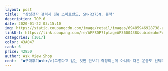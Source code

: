 ```yaml
---
layout: post 
title:  "삼성전자 갤럭시 핏e 스마트밴드, SM-R375N, 블랙" 
description: TOP.6 
date: 2020-01-22 03:15:10 
img: https://static.coupangcdn.com/image/retail/images/69485946928738-a92901ea-d954-4857-a251-56f849952269.jpg 
linkUrl: https://link.coupang.com/re/AFFSDP?lptag=AF3600438&subid=ahnPublicAsk&pageKey=237229825&itemId=751845881&vendorItemId=4899170305&traceid=V0-113-f360f7490d18a355 
categories: [1017] 
color: 43A047 
rank: 6 
price: 42850 
author: Ask View Shop 
cont:  "●구매후기●<br/>(그렇다고 걷는 것만 만보기 측정되는게 아니라 다른 운동도 선택해서 측정할수있어요 _겔럭시헬스연동시)<br/>+따로 저장공간이 없어서 수백 kb짜리 램에다 데이터를 우겨 넣었다가 핸드폰으로 데이터를 전송하는 건지<br/>1.<br/> 수면시간을 측정해준다.<br/><br/>2.<br/>하루의 활동량(만보기)을 체크할수있어 활동량이 목표치보다(목표치는앱에서 내가지정) 적을시 알람을보내주고 하루가끝나면 목표량 성공여부와 활동량을알수있어 내경우엔 이걸보고 반성?ㅎ같은걸한다.<br/><br/>3.<br/>요즘 자꾸 깜빡깜빡하는게 잦아지는데 (특히날짜) 아무래도 손목에 계속 차고있으니 조금 안심이된다.<br/><br/>가속도 센서를 이용한 짭 터치 (안내서에선 두드리라고(tapping) 말하는데, 체감상으로는 피아노 건반 포르테로 두들기는 거랑 비슷한 수준으로 쳐야 반응한다.<br/> 스와이핑 지원X)<br/>간단한 물놀이나 수영해도 방수된다고 쓰여있지만 조심해서 나쁠건 없으니까요!!<br/>게다가 터치가 힘들다... <br/><br/>구매전에 다른분들의 상품평을보고 살짝 망설여 졌었지만 어차피 저는 만보기,날짜,시간 이정도만 되어도 괜찮아서 구입하게됐네요.<br/><br/>구매한이유는 요즘 너무 나태해져서 활동량이줄고있는 저에게 일종의 족쇄?ㅋㅋ<br/>구매한지 3일 되었어요<br/>구입하기가 꺼려졌던게,<br/>굳이 화면이 크지않아도 괜찮으니 저렴하게 구입하고 싶었어요.<br/><br/>그냥 다른거 필요없이 저는 전화가 누구에게 왔는지나 알람, 문자메세지(카톡등), 만보기 정도만 되는거 사고싶었어요.<br/><br/>그래도 일단 미밴드랑 비교해 보자면,<br/>그럼 참고하셔서 합리적인 쇼핑하세요~~~♡<br/>그리고 혹시 고장시에도 삼성은 워낙 서비스센터가 많으니까 편리할듯 하기도하고.<br/>.<br/><br/>근데 가격은 비슷하다.<br/><br/>내탓일것같고 그래서 엄청 조심히 썻는데 지금은 그냥 막 써요 and gt;_ and lt;/<br/>다만 실사용평이 훨씬좋은 미밴드4보다 가격이 비싼게 흠이라면 흠인듯 싶네요~ㅎㅎㅎ<br/>단점 : 배젤이 심각하게 넓다.<br/> (빨간 원 안쪽만 화면이다)<br/>단점이있다면 베터리가 너무 빨리 사라지는 기분!!<br/>대신 샤워할때는 빼고하게되더라구요.<br/><br/>두개다 사이즈는 비슷했지만 다른 상품평들 찾아보니까<br/>디자인도예쁘고 편리해서 저는 비교적 만족스럽구요,<br/>따로 사용설명서를 보지않아도 될만큼 앱에 들어가니 다~보고 설정하고 할수있더라구요.<br/><br/>딱 제가 찾던 상품이에에요!<br/>또 다른 상품들은 30~70만원대로 폭이 넓고 비싸니까 아무리 이뻐도 부담스럽고<br/>미밴드: AMOLED 컬러, 배젤 매우 좁음,<br/>방수된다고해도 계속 물에 닿았다가 닦고 하다보면 혈압이 잘 안재질것 같은 기분... <br/> 그냥 느낌//<br/>배터리 아끼고 아껴서 7일, 알림 내용 표시 안 됨,<br/>배터리 펑펑 써도 10일 넘게 감, 알림 내용 표시됨,<br/>배터리는 설정을 잘만 해 준다면 일주일 정도는 간다.<br/><br/>밴드 오자마자  삼성 웨어러블앱 연결해보니 너무편리했어요.<br/><br/>밴드를차고 있으면 활동량과 칼로리소비량을 대략알수있으니 수시로보고 각성해야겠다는 생각으로 구입하였어요.<br/>^^<br/>사용하기가 어렵다? 이런부분이 컷거든요ㅎㅎㅎ<br/>삼성헬스를 쓰고 있지 않다면 미밴드 사러 가는 것이 아무리 봐도 이득이지만, 그래도 밴드에 있어야 할 최소한의 기능은 다 있고 작은 화면도 크게 방해가 되는 건 아니니 삼성헬스와 연동을 꿈꾸고 있다면 핏e도 나쁘지 않다.<br/><br/>상품평에 화면터치가 잘안된다는분들이 계시던데<br/>선택한 이유는 우선 저렴했고, 딱 원하는 시스템이 있고, 작고 간편해보였어요.<br/><br/>솔직히 미밴드4랑 비교하면 깔 게 매우 많지만, 마진 1% 남긴다는 생각으로 찍어대는 그 회사 거랑 비교하면 뭔 제품을 가져와도 안 좋아 보일 것이다.<br/><br/>아직까지는 이정도이구요~<br/>아직은 간단히 만보기나 시계처럼 사용하고있지만 조금더 공부해서 최대한 잘 활용해 봐야겠어요.<br/><br/>암튼 무지쉽고 간단하네요.<br/><br/>오늘이 사용한지 3일차인데 베터리가 아직도60프로나 남아있네요, 배송받은날 10분쯤 충전했던거 같은데... <br/><br/>왜인지 50% 밑으로 내려가니까 갑자기 꺼질까봐 불안하고 완충되있는게 기분도 좋아서요 ㅋㅋ(이건 개인차 !!)<br/>운동도 그냥 걷기정도만 하고 살림하는 사람이라 괜찮았거든요^^<br/>음... <br/> 저는 갤러시노트8을 쓰고있는데<br/>이건 설명서에 보시면 화면윗부분을 손가락으로 톡톡 치라고 되어있구요 그리구 앱에들어가면 화면켜짐시간설정 같은게있는데 저같은경우엔  거기서 화면켜짐시간을 제일길게 설정해두었어요.<br/><br/>이런게 장점이였다고 생각들었죠/ 가장 원하던 상품과 흡사했으니까요 ㅋㅋㅋ<br/>이상입니다! 이글이 많은분들에게 도움이 되었으면 좋겠네요^^<br/>이제품 쓰면서 제일맘에 들었던건<br/>장점 : 삼성 헬스와 연동이 된다.<br/><br/>저는 이틀 사용하고 자기전에 빼서 100충전시키고 다시 끼고 자는 방법으로 사용하고있구요.<br/><br/>정전식 터치<br/>제가 나이가들면서 이런 신문물들??<br/>제가 쓰기엔 e가 나았아요.<br/><br/>제법 오래가요.<br/> ^<br/> -^<br/>지금 한 5~6일 정도 써봤는데 하루에 15~8% 정도 쓰는것 같더라구요.<br/>  많이 쓰면 20정도.<br/><br/>첫날 사용할때는 설거지할때 물닿아서 감전될까봐 방수되는거 알고있어도 물에 넣었다가 고장나면<br/>켜짐시간을길게해두니 화면보는데 그닥불편함을 못느낍니다.<br/> ^^<br/>핏e: PMOLED 흑백, 배젤 미친듯이 넓음,<br/>핏이랑 핏 e 두개가지고 고민을 많이하고 e로 주문했어요.<br/><br/>핸드폰으로 만보기 사용하고있는데, 폰을 가지고 있는 상태에서만 올라가니까 조금 불편하다고 느끼고있었거든요.<br/><br/>휴대폰과 떨어져 있다가 돌아와서 연동해 보면 걸음 수 데이터만 남아있고 심박수 데이터는 구멍 숭숭 뚫려서 1시간 간격으로 데이터가 남아 있기도 한다.<br/><br/>휴대폰과 붙어다니자.<br/><br/>(그렇다고 걷는 것만 만보기 측정되는게 아니라 다른 운동도 선택해서 측정할수있어요 _겔럭시헬스연동시)<br/>+따로 저장공간이 없어서 수백 kb짜리 램에다 데이터를 우겨 넣었다가 핸드폰으로 데이터를 전송하는 건지<br/>1.<br/> 수면시간을 측정해준다.<br/><br/>2.<br/>하루의 활동량(만보기)을 체크할수있어 활동량이 목표치보다(목표치는앱에서 내가지정) 적을시 알람을보내주고 하루가끝나면 목표량 성공여부와 활동량을알수있어 내경우엔 이걸보고 반성?ㅎ같은걸한다.<br/><br/>3.<br/>요즘 자꾸 깜빡깜빡하는게 잦아지는데 (특히날짜) 아무래도 손목에 계속 차고있으니 조금 안심이된다.<br/><br/>가속도 센서를 이용한 짭 터치 (안내서에선 두드리라고(tapping) 말하는데, 체감상으로는 피아노 건반 포르테로 두들기는 거랑 비슷한 수준으로 쳐야 반응한다.<br/> 스와이핑 지원X)<br/>간단한 물놀이나 수영해도 방수된다고 쓰여있지만 조심해서 나쁠건 없으니까요!!<br/>게다가 터치가 힘들다... <br/><br/>구매전에 다른분들의 상품평을보고 살짝 망설여 졌었지만 어차피 저는 만보기,날짜,시간 이정도만 되어도 괜찮아서 구입하게됐네요.<br/><br/>구매한이유는 요즘 너무 나태해져서 활동량이줄고있는 저에게 일종의 족쇄?ㅋㅋ<br/>구매한지 3일 되었어요<br/>구입하기가 꺼려졌던게,<br/>굳이 화면이 크지않아도 괜찮으니 저렴하게 구입하고 싶었어요.<br/><br/>그냥 다른거 필요없이 저는 전화가 누구에게 왔는지나 알람, 문자메세지(카톡등), 만보기 정도만 되는거 사고싶었어요.<br/><br/>그래도 일단 미밴드랑 비교해 보자면,<br/>그럼 참고하셔서 합리적인 쇼핑하세요~~~♡<br/>그리고 혹시 고장시에도 삼성은 워낙 서비스센터가 많으니까 편리할듯 하기도하고.<br/>.<br/><br/>근데 가격은 비슷하다.<br/><br/>내탓일것같고 그래서 엄청 조심히 썻는데 지금은 그냥 막 써요 and gt;_ and lt;/<br/>다만 실사용평이 훨씬좋은 미밴드4보다 가격이 비싼게 흠이라면 흠인듯 싶네요~ㅎㅎㅎ<br/>단점 : 배젤이 심각하게 넓다.<br/> (빨간 원 안쪽만 화면이다)<br/>단점이있다면 베터리가 너무 빨리 사라지는 기분!!<br/>대신 샤워할때는 빼고하게되더라구요.<br/><br/>두개다 사이즈는 비슷했지만 다른 상품평들 찾아보니까<br/>디자인도예쁘고 편리해서 저는 비교적 만족스럽구요,<br/>따로 사용설명서를 보지않아도 될만큼 앱에 들어가니 다~보고 설정하고 할수있더라구요.<br/><br/>딱 제가 찾던 상품이에에요!<br/>또 다른 상품들은 30~70만원대로 폭이 넓고 비싸니까 아무리 이뻐도 부담스럽고<br/>미밴드: AMOLED 컬러, 배젤 매우 좁음,<br/>방수된다고해도 계속 물에 닿았다가 닦고 하다보면 혈압이 잘 안재질것 같은 기분... <br/> 그냥 느낌//<br/>배터리 아끼고 아껴서 7일, 알림 내용 표시 안 됨,<br/>배터리 펑펑 써도 10일 넘게 감, 알림 내용 표시됨,<br/>배터리는 설정을 잘만 해 준다면 일주일 정도는 간다.<br/><br/>밴드 오자마자  삼성 웨어러블앱 연결해보니 너무편리했어요.<br/><br/>밴드를차고 있으면 활동량과 칼로리소비량을 대략알수있으니 수시로보고 각성해야겠다는 생각으로 구입하였어요.<br/>^^<br/>사용하기가 어렵다? 이런부분이 컷거든요ㅎㅎㅎ<br/>삼성헬스를 쓰고 있지 않다면 미밴드 사러 가는 것이 아무리 봐도 이득이지만, 그래도 밴드에 있어야 할 최소한의 기능은 다 있고 작은 화면도 크게 방해가 되는 건 아니니 삼성헬스와 연동을 꿈꾸고 있다면 핏e도 나쁘지 않다.<br/><br/>상품평에 화면터치가 잘안된다는분들이 계시던데<br/>선택한 이유는 우선 저렴했고, 딱 원하는 시스템이 있고, 작고 간편해보였어요.<br/><br/>솔직히 미밴드4랑 비교하면 깔 게 매우 많지만, 마진 1% 남긴다는 생각으로 찍어대는 그 회사 거랑 비교하면 뭔 제품을 가져와도 안 좋아 보일 것이다.<br/><br/>아직까지는 이정도이구요~<br/>아직은 간단히 만보기나 시계처럼 사용하고있지만 조금더 공부해서 최대한 잘 활용해 봐야겠어요.<br/><br/>암튼 무지쉽고 간단하네요.<br/><br/>오늘이 사용한지 3일차인데 베터리가 아직도60프로나 남아있네요, 배송받은날 10분쯤 충전했던거 같은데... <br/><br/>왜인지 50% 밑으로 내려가니까 갑자기 꺼질까봐 불안하고 완충되있는게 기분도 좋아서요 ㅋㅋ(이건 개인차 !!)<br/>운동도 그냥 걷기정도만 하고 살림하는 사람이라 괜찮았거든요^^<br/>음... <br/> 저는 갤러시노트8을 쓰고있는데<br/>이건 설명서에 보시면 화면윗부분을 손가락으로 톡톡 치라고 되어있구요 그리구 앱에들어가면 화면켜짐시간설정 같은게있는데 저같은경우엔  거기서 화면켜짐시간을 제일길게 설정해두었어요.<br/><br/>이런게 장점이였다고 생각들었죠/ 가장 원하던 상품과 흡사했으니까요 ㅋㅋㅋ<br/>이상입니다! 이글이 많은분들에게 도움이 되었으면 좋겠네요^^<br/>이제품 쓰면서 제일맘에 들었던건<br/>장점 : 삼성 헬스와 연동이 된다.<br/><br/>저는 이틀 사용하고 자기전에 빼서 100충전시키고 다시 끼고 자는 방법으로 사용하고있구요.<br/><br/>정전식 터치<br/>제가 나이가들면서 이런 신문물들??<br/>제가 쓰기엔 e가 나았아요.<br/><br/>제법 오래가요.<br/> ^<br/> -^<br/>지금 한 5~6일 정도 써봤는데 하루에 15~8% 정도 쓰는것 같더라구요.<br/>  많이 쓰면 20정도.<br/><br/>첫날 사용할때는 설거지할때 물닿아서 감전될까봐 방수되는거 알고있어도 물에 넣었다가 고장나면<br/>켜짐시간을길게해두니 화면보는데 그닥불편함을 못느낍니다.<br/> ^^<br/>핏e: PMOLED 흑백, 배젤 미친듯이 넓음,<br/>핏이랑 핏 e 두개가지고 고민을 많이하고 e로 주문했어요.<br/><br/>핸드폰으로 만보기 사용하고있는데, 폰을 가지고 있는 상태에서만 올라가니까 조금 불편하다고 느끼고있었거든요.<br/><br/>휴대폰과 떨어져 있다가 돌아와서 연동해 보면 걸음 수 데이터만 남아있고 심박수 데이터는 구멍 숭숭 뚫려서 1시간 간격으로 데이터가 남아 있기도 한다.<br/><br/>휴대폰과 붙어다니자.<br/><br/>(그렇다고 걷는 것만 만보기 측정되는게 아니라 다른 운동도 선택해서 측정할수있어요 _겔럭시헬스연동시)<br/>+따로 저장공간이 없어서 수백 kb짜리 램에다 데이터를 우겨 넣었다가 핸드폰으로 데이터를 전송하는 건지<br/>1.<br/> 수면시간을 측정해준다.<br/><br/>2.<br/>하루의 활동량(만보기)을 체크할수있어 활동량이 목표치보다(목표치는앱에서 내가지정) 적을시 알람을보내주고 하루가끝나면 목표량 성공여부와 활동량을알수있어 내경우엔 이걸보고 반성?ㅎ같은걸한다.<br/><br/>3.<br/>요즘 자꾸 깜빡깜빡하는게 잦아지는데 (특히날짜) 아무래도 손목에 계속 차고있으니 조금 안심이된다.<br/><br/>가속도 센서를 이용한 짭 터치 (안내서에선 두드리라고(tapping) 말하는데, 체감상으로는 피아노 건반 포르테로 두들기는 거랑 비슷한 수준으로 쳐야 반응한다.<br/> 스와이핑 지원X)<br/>간단한 물놀이나 수영해도 방수된다고 쓰여있지만 조심해서 나쁠건 없으니까요!!<br/>게다가 터치가 힘들다... <br/><br/>구매전에 다른분들의 상품평을보고 살짝 망설여 졌었지만 어차피 저는 만보기,날짜,시간 이정도만 되어도 괜찮아서 구입하게됐네요.<br/><br/>구매한이유는 요즘 너무 나태해져서 활동량이줄고있는 저에게 일종의 족쇄?ㅋㅋ<br/>구매한지 3일 되었어요<br/>구입하기가 꺼려졌던게,<br/>굳이 화면이 크지않아도 괜찮으니 저렴하게 구입하고 싶었어요.<br/><br/>그냥 다른거 필요없이 저는 전화가 누구에게 왔는지나 알람, 문자메세지(카톡등), 만보기 정도만 되는거 사고싶었어요.<br/><br/>그래도 일단 미밴드랑 비교해 보자면,<br/>그럼 참고하셔서 합리적인 쇼핑하세요~~~♡<br/>그리고 혹시 고장시에도 삼성은 워낙 서비스센터가 많으니까 편리할듯 하기도하고.<br/>.<br/><br/>근데 가격은 비슷하다.<br/><br/>내탓일것같고 그래서 엄청 조심히 썻는데 지금은 그냥 막 써요 and gt;_ and lt;/<br/>다만 실사용평이 훨씬좋은 미밴드4보다 가격이 비싼게 흠이라면 흠인듯 싶네요~ㅎㅎㅎ<br/>단점 : 배젤이 심각하게 넓다.<br/> (빨간 원 안쪽만 화면이다)<br/>단점이있다면 베터리가 너무 빨리 사라지는 기분!!<br/>대신 샤워할때는 빼고하게되더라구요.<br/><br/>두개다 사이즈는 비슷했지만 다른 상품평들 찾아보니까<br/>디자인도예쁘고 편리해서 저는 비교적 만족스럽구요,<br/>따로 사용설명서를 보지않아도 될만큼 앱에 들어가니 다~보고 설정하고 할수있더라구요.<br/><br/>딱 제가 찾던 상품이에에요!<br/>또 다른 상품들은 30~70만원대로 폭이 넓고 비싸니까 아무리 이뻐도 부담스럽고<br/>미밴드: AMOLED 컬러, 배젤 매우 좁음,<br/>방수된다고해도 계속 물에 닿았다가 닦고 하다보면 혈압이 잘 안재질것 같은 기분... <br/> 그냥 느낌//<br/>배터리 아끼고 아껴서 7일, 알림 내용 표시 안 됨,<br/>배터리 펑펑 써도 10일 넘게 감, 알림 내용 표시됨,<br/>배터리는 설정을 잘만 해 준다면 일주일 정도는 간다.<br/><br/>밴드 오자마자  삼성 웨어러블앱 연결해보니 너무편리했어요.<br/><br/>밴드를차고 있으면 활동량과 칼로리소비량을 대략알수있으니 수시로보고 각성해야겠다는 생각으로 구입하였어요.<br/>^^<br/>사용하기가 어렵다? 이런부분이 컷거든요ㅎㅎㅎ<br/>삼성헬스를 쓰고 있지 않다면 미밴드 사러 가는 것이 아무리 봐도 이득이지만, 그래도 밴드에 있어야 할 최소한의 기능은 다 있고 작은 화면도 크게 방해가 되는 건 아니니 삼성헬스와 연동을 꿈꾸고 있다면 핏e도 나쁘지 않다.<br/><br/>상품평에 화면터치가 잘안된다는분들이 계시던데<br/>선택한 이유는 우선 저렴했고, 딱 원하는 시스템이 있고, 작고 간편해보였어요.<br/><br/>솔직히 미밴드4랑 비교하면 깔 게 매우 많지만, 마진 1% 남긴다는 생각으로 찍어대는 그 회사 거랑 비교하면 뭔 제품을 가져와도 안 좋아 보일 것이다.<br/><br/>아직까지는 이정도이구요~<br/>아직은 간단히 만보기나 시계처럼 사용하고있지만 조금더 공부해서 최대한 잘 활용해 봐야겠어요.<br/><br/>암튼 무지쉽고 간단하네요.<br/><br/>오늘이 사용한지 3일차인데 베터리가 아직도60프로나 남아있네요, 배송받은날 10분쯤 충전했던거 같은데... <br/><br/>왜인지 50% 밑으로 내려가니까 갑자기 꺼질까봐 불안하고 완충되있는게 기분도 좋아서요 ㅋㅋ(이건 개인차 !!)<br/>운동도 그냥 걷기정도만 하고 살림하는 사람이라 괜찮았거든요^^<br/>음... <br/> 저는 갤러시노트8을 쓰고있는데<br/>이건 설명서에 보시면 화면윗부분을 손가락으로 톡톡 치라고 되어있구요 그리구 앱에들어가면 화면켜짐시간설정 같은게있는데 저같은경우엔  거기서 화면켜짐시간을 제일길게 설정해두었어요.<br/><br/>이런게 장점이였다고 생각들었죠/ 가장 원하던 상품과 흡사했으니까요 ㅋㅋㅋ<br/>이상입니다! 이글이 많은분들에게 도움이 되었으면 좋겠네요^^<br/>이제품 쓰면서 제일맘에 들었던건<br/>장점 : 삼성 헬스와 연동이 된다.<br/><br/>저는 이틀 사용하고 자기전에 빼서 100충전시키고 다시 끼고 자는 방법으로 사용하고있구요.<br/><br/>정전식 터치<br/>제가 나이가들면서 이런 신문물들??<br/>제가 쓰기엔 e가 나았아요.<br/><br/>제법 오래가요.<br/> ^<br/> -^<br/>지금 한 5~6일 정도 써봤는데 하루에 15~8% 정도 쓰는것 같더라구요.<br/>  많이 쓰면 20정도.<br/><br/>첫날 사용할때는 설거지할때 물닿아서 감전될까봐 방수되는거 알고있어도 물에 넣었다가 고장나면<br/>켜짐시간을길게해두니 화면보는데 그닥불편함을 못느낍니다.<br/> ^^<br/>핏e: PMOLED 흑백, 배젤 미친듯이 넓음,<br/>핏이랑 핏 e 두개가지고 고민을 많이하고 e로 주문했어요.<br/><br/>핸드폰으로 만보기 사용하고있는데, 폰을 가지고 있는 상태에서만 올라가니까 조금 불편하다고 느끼고있었거든요.<br/><br/>휴대폰과 떨어져 있다가 돌아와서 연동해 보면 걸음 수 데이터만 남아있고 심박수 데이터는 구멍 숭숭 뚫려서 1시간 간격으로 데이터가 남아 있기도 한다.<br/><br/>휴대폰과 붙어다니자.<br/><br/>" 
---
```

